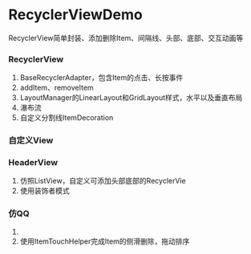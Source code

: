 # RecyclerViewDemo
RecyclerView简单封装、添加删除Item、间隔线、头部、底部、交互动画等

### RecyclerView
1. BaseRecyclerAdapter，包含Item的点击、长按事件
2. addItem、removeItem
3. LayoutManager的LinearLayout和GridLayout样式，水平以及垂直布局
4. 瀑布流
5. 自定义分割线ItemDecoration

### 自定义View

### HeaderView
1. 仿照ListView，自定义可添加头部底部的RecyclerVie
2. 使用装饰者模式

### 仿QQ
1.
2. 使用ItemTouchHelper完成Item的侧滑删除，拖动排序